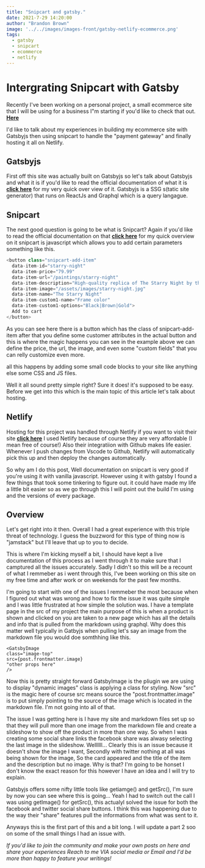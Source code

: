 ```yaml
---
title: "Snipcart and gatsby."
date: 2021-7-29 14:20:00
author: "Brandon Brown"
image: '../../images/images-front/gatsby-netlify-ecommerce.png'
tags:
  - gatsby
  - snipcart
  - ecommerce
  - netlify
---
```


# Intergrating Snipcart with Gatsby 

Recently I've been working on a personal project, a small ecommerce site that I will be using for a business I"m starting if you'd like to check that out. **[Here](https://inkdera.com)**

I'd like to talk about my experiences in building my ecommerce site with Gatsbyjs then using snipcart to handle the "payment gateway" and finally hosting it all on Netlify.

## Gatsbyjs

First off this site was actually built on Gatsbyjs so let's talk about Gatsbyjs and what it is if you'd like to read the official documentation of what it is **[click here](https://gatsbyjs.com)** for my very quick over view of it. Gatsbyjs is a SSG s(tatic site generator) that runs on ReactJs and Graphql which is a query langague. 

## Snipcart

The next good question is going to be what is Snipcart? Again if you'd like to read the official documentation on that **[click here](https://snipcart.com)** for my quick overview on it snipcart is javascript which allows you to add certain parameters something like this.

```js
<button class="snipcart-add-item"
  data-item-id="starry-night"
  data-item-price="79.99"
  data-item-url="/paintings/starry-night"
  data-item-description="High-quality replica of The Starry Night by the Dutch post-impressionist painter Vincent van Gogh."
  data-item-image="/assets/images/starry-night.jpg"
  data-item-name="The Starry Night"
  data-item-custom1-name="Frame color"
  data-item-custom1-options="Black|Brown|Gold">
  Add to cart
</button>
```

As you can see here there is a button which has the class of snipcart-add-item after that you define some customer attributes in the actual button and this is where the magic happens you can see in the example above we can define the price, the url, the image, and even some "custom fields" that you can relly customize even more.

all this happens by adding some small code blocks to your site like anything else some CSS and JS files.

Well it all sound pretty simple right? Sure it does! it's supposed to be easy. Before we get into this which is the main topic of this article let's talk about hosting.

## Netlify

Hosting for this project was handled through Netlify if you want to visit their site **[click here](https://netlify.com)** I used Netlify because of course they are very affordable (I mean free of course!) Also their integratiion with Github makes life easier. Whenever I push changes from Vscode to Github, Netlify will automatically pick this up and then deploy the changes automatically. 

So why am I do this post, Well documentation on snipcart is very good if you're using it with vanilla javascript. However using it with gatsby I found a few things that took some tinkering to figure out. it could have made my life a little bit easier so as we go through this I will point out the build I'm using and the versions of every package. 

## Overview

Let's get right into it then. Overall I had a great experience with this triple threat of technology. I guess the buzzword for this type of thing now is "jamstack" but I'll leave that up to you to decide.

This is where I'm kicking myself a bit, I should have kept a live documentation of this process as I went through it to make sure that I camptured all the issues accurately. Sadly I didn't so this will be a recount of what I remmeber as i went through this, I've been working on this site on my free time and after work or on weekends for the past few months. 

I'm going to start with one of the issues I remmeber the most because when I figured out what was wrong and how to fix the issue it was quite simple and I was little frustrated at how simple the solution was. I have a template page in the src of my project the main purpose of this is when a product is shown and clicked on you are taken to a new page which has all the details and info that is pulled from the markdown using graphql. Why does this matter well typically in Gatbyjs when pulling let's say an image from the markdown file you would doe somthhing like this. 

```
<GatsbyImage 
class="image-top"
src={post.frontmatter.image}
"other props here"
/>
```

Now this is pretty straight forward GatsbyImage is the pliugin we are using to display "dynamic images" class is applying a class for styling. Now "src" is the magic here of course src means source the "post.frontmatter.image" is to put simply pointing to the source of the image which is located in the markdown file. I'm not going into all of that.

The issue I was getting here is I have my site and markdown files set up so that they will pull more than one image from the markdown file and create a slideshow to show off the product in more than one way. So when I was creating some social share links the facebook share was alwasy selecting the last image in the slideshow. Wellllll... Clearly this is an issue because it doesn't show the image I want, Secondly with twitter nothing at all was being shown for the image, So the card appeared and the title of the item and the description but no image. Why is that? I'm going to be honset I don't know the exact reason for this however I have an idea and I will try to explain.

Gatsbyjs offers some nifty little tools like getiamge() and getSrc(), I'm sure by now you can see where this is going... Yeah I had to switch out the call I was using getImage() for getSrc(), this actualyl solved the issue for both the facebook and twitter social share buttons. I think this was happening due to the way their "share" features pull the informations from what was sent to it.

Anyways this is the first part of this and a bit long. I will update a part 2 soo on some of the small things I had an issue with. 

*If you'd like to join the community and make your own posts on here and share your experiences Reach to me VIA social media or Email and I'd be more than happy to feature your writings!*






